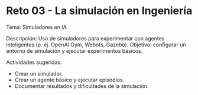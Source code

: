 # Reto 03 - La simulación en Ingeniería

Tema: Simuladores en IA

Descripción: Uso de simuladores para experimentar con agentes inteligentes (p. ej. OpenAI Gym, Webots, Gazebo). Objetivo: configurar un entorno de simulación y ejecutar experimentos básicos.

Actividades sugeridas:
- Crear un simulador.
- Crear un agente básico y ejecutar episodios.
- Documentar resultados y dificultades de la simulación.

  
